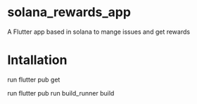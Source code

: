 # solana_rewards_app

A Flutter app based in solana to mange issues and get rewards

# Intallation

run flutter pub get

run flutter pub run build_runner build
